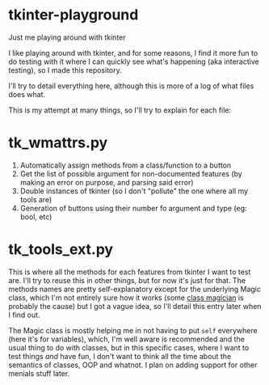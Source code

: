 # tkinter-playground
Just me playing around with tkinter

I like playing around with tkinter, and for some reasons, I find it more fun to do testing with it where I can quickly see what's happening (aka interactive testing), so I made this repository.

I'll try to detail everything here, although this is more of a log of what files does what.

This is my attempt at many things, so I'll try to explain for each file:

# tk_wmattrs.py

1. Automatically assign methods from a class/function to a button
2. Get the list of possible argument for non-documented features (by making an error on purpose, and parsing said error)
3. Double instances of tkinter (so I don't "pollute" the one where all my tools are)
4. Generation of buttons using their number fo argument and type (eg: bool, etc)

# tk_tools_ext.py

This is where all the methods for each features from tkinter I want to test are. I'll try to reuse this in other things, but for now it's just for that.
The methods names are pretty self-explanatory except for the underlying Magic class, which I'm not entirely sure how it works (some [class magician](https://github.com/Aran-Fey) is probably the cause) but I got a vague idea, so I'll detail this entry later when I find out.

The Magic class is mostly helping me in not having to put `self` everywhere (here it's for variables), which, I'm well aware is recommended and the usual thing to do with classes, but in this specific cases, where I want to test things *and* have fun, I don't want to think all the time about the semantics of classes, OOP and whatnot. I plan on adding support for other menials stuff later.
